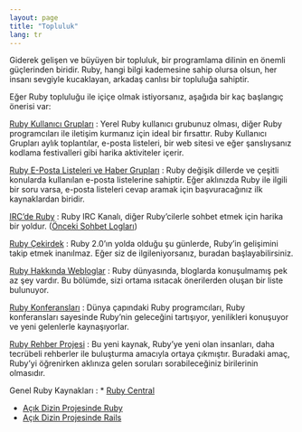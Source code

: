 ```yaml
---
layout: page
title: "Topluluk"
lang: tr
---
```


Giderek gelişen ve büyüyen bir topluluk, bir programlama dilinin en
önemli güçlerinden biridir. Ruby, hangi bilgi kademesine sahip olursa
olsun, her insanı sevgiyle kucaklayan, arkadaş canlısı bir topluluğa
sahiptir.

Eğer Ruby topluluğu ile içiçe olmak istiyorsanız, aşağıda bir kaç
başlangıç önerisi var:

[Ruby Kullanıcı Grupları](user-groups/)
: Yerel Ruby kullanıcı grubunuz olması, diğer Ruby programcıları ile
  iletişim kurmanız için ideal bir fırsattır. Ruby Kullanıcı Grupları
  aylık toplantılar, e-posta listeleri, bir web sitesi ve eğer
  şanslıysanız kodlama festivalleri gibi harika aktiviteler içerir.

[Ruby E-Posta Listeleri ve Haber Grupları](mailing-lists/)
: Ruby değişik dillerde ve çeşitli konularda kullanılan e-posta
  listelerine sahiptir. Eğer aklınızda Ruby ile ilgili bir soru varsa,
  e-posta listeleri cevap aramak için başvuracağınız ilk kaynaklardan
  biridir.

[IRC’de Ruby](irc://irc.freenode.net/ruby-lang)
: Ruby IRC Kanalı, diğer Ruby’cilerle sohbet etmek için harika bir
  yoldur. ([Önceki Sohbet Logları][1])

[Ruby Çekirdek](ruby-core/)
: Ruby 2.0’ın yolda olduğu şu günlerde, Ruby’in gelişimini takip etmek
  inanılmaz. Eğer siz de ilgileniyorsanız, buradan başlayabilirsiniz.

[Ruby Hakkında Webloglar](weblogs/)
: Ruby dünyasında, bloglarda konuşulmamış pek az şey vardır. Bu bölümde,
  sizi ortama ısıtacak önerilerden oluşan bir liste bulunuyor.

[Ruby Konferansları](conferences/)
: Dünya çapındaki Ruby programcıları, Ruby konferansları sayesinde
  Ruby’nin geleceğini tartışıyor, yenilikleri konuşuyor ve yeni
  gelenlerle kaynaşıyorlar.

[Ruby Rehber Projesi][2]
: Bu yeni kaynak, Ruby’ye yeni olan insanları, daha tecrübeli rehberler
  ile buluşturma amacıyla ortaya çıkmıştır. Buradaki amaç, Ruby’yi
  öğrenirken aklınıza gelen soruları sorabileceğiniz birilerinin
  olmasıdır.

Genel Ruby Kaynakları
: * [Ruby Central][3]
  * [Açık Dizin Projesinde Ruby][4]
  * [Açık Dizin Projesinde Rails][5]



[1]: http://meme.b9.com/
[2]: http://rubymentor.rubyforge.org/
[3]: http://www.rubycentral.org/
[4]: http://dmoz.org/Computers/Programming/Languages/Ruby/
[5]: http://dmoz.org/Computers/Programming/Languages/Ruby/Software/Rails/
